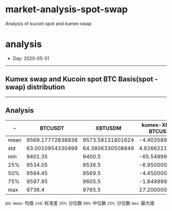 # market-analysis-spot-swap
Analysis of kucoin spot and kumex swap 

# analysis
* Day: 2020-05-31
---
## Kumex swap and Kucoin spot BTC Basis(spot - swap) distribution


---
## Analysis
-|BTCUSDT|XBTUSDM|kumex-XBTUSDM-BTCUSDT_arb
---|---|---|---
mean | 9569.17772838838 | 9573.58131801624 | -4.4035896295486
std | 63.0010954330499 | 64.3806330508849 | 4.62662216921429
min | 9401.35 | 9400.5 | -65.5499999999993
25% | 9534.05 | 9536.5 | -6.95000000000073
50% | 9564.45 | 9569.5 | -4.45000000000073
75% | 9597.95 | 9605.5 | -1.84999999999854
max | 9736.4 | 9765.5 | 27.2000000000007


ps: 
`mean`: 均值
`std`: 标准差
`25%`: 分位数
`50%`: 中位数
`25%`: 分位数
`max`: 最大值